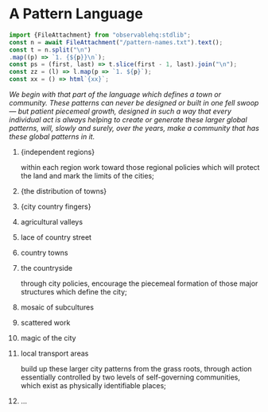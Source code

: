 ---
---

# A Pattern Language

```js
import {FileAttachment} from "observablehq:stdlib";
const n = await FileAttachment("/pattern-names.txt").text();
const t = n.split("\n")
.map((p) => `1. {${p}}\n`);
const ps = (first, last) => t.slice(first - 1, last).join("\n");
const zz = (l) => l.map(p => `1. ${p}`);
const xx = () => html`{xx}`;
```

_We begin with that part of the language which defines a town or community. These patterns can never be designed or built in one fell swoop — but patient piecemeal growth, designed in such a way that every individual act is always helping to create or generate these larger global patterns, will, slowly and surely, over the years, make a community that has these global patterns in it._

1. {independent regions}

   within each region work toward those regional policies which will protect the land and mark the limits of the cities;

1. {the distribution of towns}
1. {city country fingers}
1. agricultural valleys
1. lace of country street
1. country towns
1. the countryside

   through city policies, encourage the piecemeal formation of those major structures which define the city;

1. mosaic of subcultures
1. scattered work
1. magic of the city
1. local transport areas

   build up these larger city patterns from the grass roots, through action essentially controlled by two levels of self-governing communities, which exist as physically identifiable places;

1. …